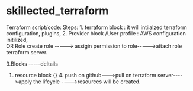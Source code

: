 # skillected_terraform
Terraform script/code:
   Steps:
      1. terraform block : it will intiialzed terraform configuration, plugins, 
      2. Provider block /User profile : AWS configuration initilized,    
             OR Role
        create role -----> assigin permission to role----->attach role terraform server.    

   3.Blocks   -----deltails
1. resource block 
       {}
       4. push on github--->pull on terraform server---->apply the lifcycle  ---->resources will be created.







